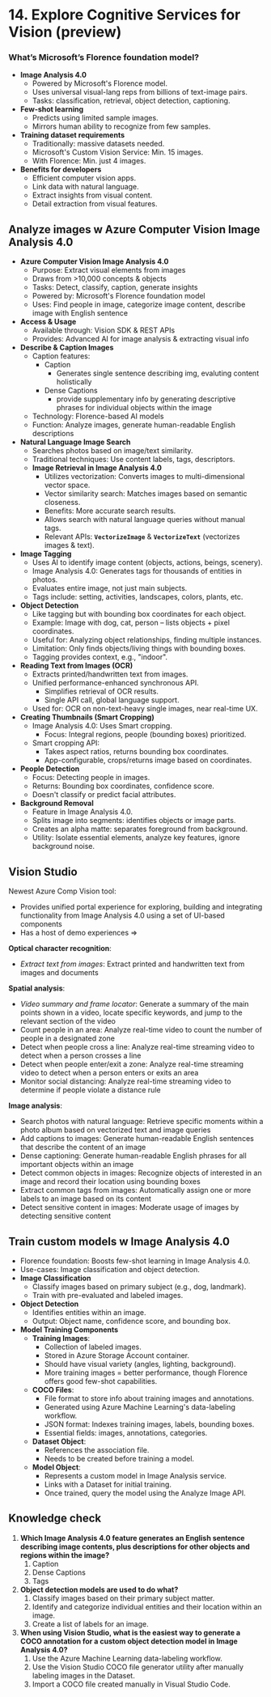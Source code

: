 # 14.  Explore Cognitive Services for Vision (preview)

### What’s Microsoft’s Florence foundation model?

- **Image Analysis 4.0**
    - Powered by Microsoft's Florence model.
    - Uses universal visual-lang reps from billions of text-image pairs.
    - Tasks: classification, retrieval, object detection, captioning.
- **Few-shot learning**
    - Predicts using limited sample images.
    - Mirrors human ability to recognize from few samples.
- **Training dataset requirements**
    - Traditionally: massive datasets needed.
    - Microsoft's Custom Vision Service: Min. 15 images.
    - With Florence: Min. just 4 images.
- **Benefits for developers**
    - Efficient computer vision apps.
    - Link data with natural language.
    - Extract insights from visual content.
    - Detail extraction from visual features.

## Analyze images w Azure Computer Vision Image Analysis 4.0

- **Azure Computer Vision Image Analysis 4.0**
    - Purpose: Extract visual elements from images
    - Draws from >10,000 concepts & objects
    - Tasks: Detect, classify, caption, generate insights
    - Powered by: Microsoft's Florence foundation model
    - Uses: Find people in image, categorize image content, describe image with English sentence
- **Access & Usage**
    - Available through: Vision SDK & REST APIs
    - Provides: Advanced AI for image analysis & extracting visual info
- **Describe & Caption Images**
    - Caption features:
        - Caption
            - Generates single sentence describing img, evaluting content holistically
        - Dense Captions
            - provide supplementary info by generating descriptive phrases for individual objects within the image
    - Technology: Florence-based AI models
    - Function: Analyze images, generate human-readable English descriptions
- **Natural Language Image Search**
    - Searches photos based on image/text similarity.
    - Traditional techniques: Use content labels, tags, descriptors.
    - **Image Retrieval in Image Analysis 4.0**
        - Utilizes vectorization: Converts images to multi-dimensional vector space.
        - Vector similarity search: Matches images based on semantic closeness.
        - Benefits: More accurate search results.
        - Allows search with natural language queries without manual tags.
        - Relevant APIs: **`VectorizeImage`** & **`VectorizeText`** (vectorizes images & text).
- **Image Tagging**
    - Uses AI to identify image content (objects, actions, beings, scenery).
    - Image Analysis 4.0: Generates tags for thousands of entities in photos.
    - Evaluates entire image, not just main subjects.
    - Tags include: setting, activities, landscapes, colors, plants, etc.
- **Object Detection**
    - Like tagging but with bounding box coordinates for each object.
    - Example: Image with dog, cat, person – lists objects + pixel coordinates.
    - Useful for: Analyzing object relationships, finding multiple instances.
    - Limitation: Only finds objects/living things with bounding boxes.
    - Tagging provides context, e.g., "indoor".
- **Reading Text from Images (OCR)**
    - Extracts printed/handwritten text from images.
    - Unified performance-enhanced synchronous API.
        - Simplifies retrieval of OCR results.
        - Single API call, global language support.
    - Used for: OCR on non-text-heavy single images, near real-time UX.
- **Creating Thumbnails (Smart Cropping)**
    - Image Analysis 4.0: Uses Smart cropping.
        - Focus: Integral regions, people (bounding boxes) prioritized.
    - Smart cropping API:
        - Takes aspect ratios, returns bounding box coordinates.
        - App-configurable, crops/returns image based on coordinates.
- **People Detection**
    - Focus: Detecting people in images.
    - Returns: Bounding box coordinates, confidence score.
    - Doesn't classify or predict facial attributes.
- **Background Removal**
    - Feature in Image Analysis 4.0.
    - Splits image into segments: identifies objects or image parts.
    - Creates an alpha matte: separates foreground from background.
    - Utility: Isolate essential elements, analyze key features, ignore background noise.

## Vision Studio

Newest Azure Comp Vision tool:

- Provides unified portal experience for exploring, building and integrating functionality from Image Analysis 4.0 using a set of UI-based components
- Has a host of demo experiences ⇒

**Optical character recognition**:

- *Extract text from images*: Extract printed and handwritten text from images and documents

**Spatial analysis**:

- *Video summary and frame locator*: Generate a summary of the main points shown in a video, locate specific keywords, and jump to the relevant section of the video
- Count people in an area: Analyze real-time video to count the number of people in a designated zone
- Detect when people cross a line: Analyze real-time streaming video to detect when a person crosses a line
- Detect when people enter/exit a zone: Analyze real-time streaming video to detect when a person enters or exits an area
- Monitor social distancing: Analyze real-time streaming video to determine if people violate a distance rule

**Image analysis**:

- Search photos with natural language: Retrieve specific moments within a photo album based on vectorized text and image queries
- Add captions to images: Generate human-readable English sentences that describe the content of an image
- Dense captioning: Generate human-readable English phrases for all important objects within an image
- Detect common objects in images: Recognize objects of interested in an image and record their location using bounding boxes
- Extract common tags from images: Automatically assign one or more labels to an image based on its content
- Detect sensitive content in images: Moderate usage of images by detecting sensitive content

## Train custom models w Image Analysis 4.0

- Florence foundation: Boosts few-shot learning in Image Analysis 4.0.
- Use-cases: Image classification and object detection.
- **Image Classification**
    - Classify images based on primary subject (e.g., dog, landmark).
    - Train with pre-evaluated and labeled images.
- **Object Detection**
    - Identifies entities within an image.
    - Output: Object name, confidence score, and bounding box.
- **Model Training Components**
    - **Training Images**:
        - Collection of labeled images.
        - Stored in Azure Storage Account container.
        - Should have visual variety (angles, lighting, background).
        - More training images = better performance, though Florence offers good few-shot capabilities.
    - **COCO Files**:
        - File format to store info about training images and annotations.
        - Generated using Azure Machine Learning's data-labeling workflow.
        - JSON format: Indexes training images, labels, bounding boxes.
        - Essential fields: images, annotations, categories.
    - **Dataset Object**:
        - References the association file.
        - Needs to be created before training a model.
    - **Model Object**:
        - Represents a custom model in Image Analysis service.
        - Links with a Dataset for initial training.
        - Once trained, query the model using the Analyze Image API.

## Knowledge check

1. **Which Image Analysis 4.0 feature generates an English sentence describing image contents, plus descriptions for other objects and regions within the image?**
    1. Caption
    2. Dense Captions
    3. Tags
2. **Object detection models are used to do what?**
    1. Classify images based on their primary subject matter.
    2. Identify and categorize individual entities and their location within an image.
    3. Create a list of labels for an image.
3. **When using Vision Studio, what is the easiest way to generate a COCO annotation for a custom object detection model in Image Analysis 4.0?**
    1. Use the Azure Machine Learning data-labeling workflow.
    2. Use the Vision Studio COCO file generator utility after manually labeling images in the Dataset.
    3. Import a COCO file created manually in Visual Studio Code.